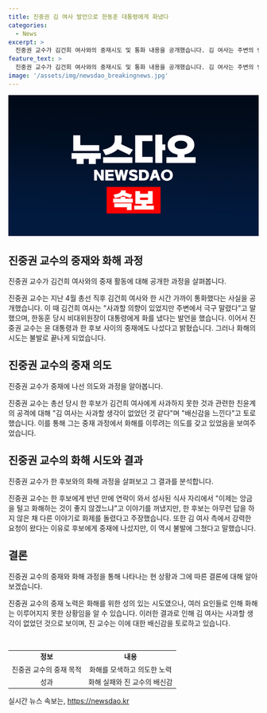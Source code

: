 ```yaml
---
title: 진중권 김 여사 발언으로 한동훈 대통령에게 화냈다
categories:
  - News
excerpt: >
  진중권 교수가 김건희 여사와의 중재시도 및 통화 내용을 공개했습니다. 김 여사는 주변의 반발로 사과 의향을 실행하지 못했다고 전했으며, 한동훈 당시 비대위원장이 대통령에게 화를 냈다는 발언을 했습니다. 또한, 중재 시도가 불발로 끝나며 김 여사가 사과할 의향이 없었던 것으로 보인다고 진 교수는 지적했습니다.
feature_text: >
  진중권 교수가 김건희 여사와의 중재시도 및 통화 내용을 공개했습니다. 김 여사는 주변의 반발로 사과 의향을 실행하지 못했다고 전했으며, 한동훈 당시 비대위원장이 대통령에게 화를 냈다는 발언을 했습니다. 또한, 중재 시도가 불발로 끝나며 김 여사가 사과할 의향이 없었던 것으로 보인다고 진 교수는 지적했습니다.
image: '/assets/img/newsdao_breakingnews.jpg'
---
```


<p><img src="/assets/img/newsdao_breakingnews.jpg" alt="ranknews 속보" /></p>

<h2 data-ke-size="size26">진중권 교수의 중재와 화해 과정</h2>

<p>진중권 교수가 김건희 여사와의 중재 활동에 대해 공개한 과정을 살펴봅니다.</p>

<p data-ke-size="size16">진중권 교수는 지난 4월 총선 직후 김건희 여사와 한 시간 가까이 통화했다는 사실을 공개했습니다. 이 때 김건희 여사는 "사과할 의향이 있었지만 주변에서 극구 말렸다"고 말했으며, 한동훈 당시 비대위원장이 대통령에게 화를 냈다는 발언을 했습니다. 이어서 진중권 교수는 윤 대통령과 한 후보 사이의 중재에도 나섰다고 밝혔습니다. 그러나 화해의 시도는 불발로 끝나게 되었습니다.</p>

<h2 data-ke-size="size26">진중권 교수의 중재 의도</h2>

<p>진중권 교수가 중재에 나선 의도와 과정을 알아봅니다.</p>

<p data-ke-size="size16">진중권 교수는 총선 당시 한 후보가 김건희 여사에게 사과하지 못한 것과 관련한 친윤계의 공격에 대해 "김 여사는 사과할 생각이 없었던 것 같다"며 "배신감을 느낀다"고 토로했습니다. 이를 통해 그는 중재 과정에서 화해를 이루려는 의도를 갖고 있었음을 보여주었습니다.</p>

<h2 data-ke-size="size26">진중권 교수의 화해 시도와 결과</h2>

<p>진중권 교수가 한 후보와의 화해 과정을 살펴보고 그 결과를 분석합니다.</p>

<p data-ke-size="size16">진중권 교수는 한 후보에게 반년 만에 연락이 와서 성사된 식사 자리에서 "이제는 앙금을 털고 화해하는 것이 좋지 않겠느냐"고 이야기를 꺼냈지만, 한 후보는 아무런 답을 하지 않은 채 다른 이야기로 화제를 돌렸다고 주장했습니다. 또한 김 여사 측에서 강력한 요청이 왔다는 이유로 후보에게 중재에 나섰지만, 이 역시 불발에 그쳤다고 말했습니다.</p>

<h2 data-ke-size="size26">결론</h2>

<p>진중권 교수의 중재와 화해 과정을 통해 나타나는 현 상황과 그에 따른 결론에 대해 알아보겠습니다.</p>

<p data-ke-size="size16">진중권 교수의 중재 노력은 화해를 위한 성의 있는 시도였으나, 여러 요인들로 인해 화해는 이루어지지 못한 상황임을 알 수 있습니다. 이러한 결과로 인해 김 여사는 사과할 생각이 없었던 것으로 보이며, 진 교수는 이에 대한 배신감을 토로하고 있습니다.</p>

<p data-ke-size="size16">&nbsp;</p>

<table>
  <tbody>
    <tr>
      <td style="text-align: center; height: 17px;"><b>정보</b></td>
      <td style="text-align: center; height: 17px;"><b>내용</b></td>
    </tr>
    <tr>
      <td style="text-align: center; height: 17px;">진중권 교수의 중재 목적</td>
      <td style="text-align: center; height: 17px;">화해를 모색하고 의도한 노력</td>
    </tr>
    <tr>
      <td style="text-align: center; height: 17px;">성과</td>
      <td style="text-align: center; height: 17px;">화해 실패와 진 교수의 배신감</td>
    </tr>
  </tbody>
</table>
실시간 뉴스 속보는, <a href="https://newsdao.kr" rel="dofollow">https://newsdao.kr</a>



